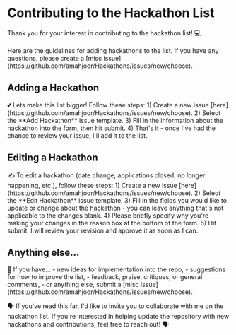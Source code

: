 <h1>Contributing to the Hackathon List</h1>
Thank you for your interest in contributing to the hackathon list! 💻
<br><br>
Here are the guidelines for adding hackathons to the list. If you have any questions, please create a [misc issue](https://github.com/amahjoor/Hackathons/issues/new/choose).

<h2>Adding a Hackathon</h2> 💕
Lets make this list bigger! Follow these steps:
1) Create a new issue [here](https://github.com/amahjoor/Hackathons/issues/new/choose).
2) Select the **Add Hackathon** issue template.
3) Fill in the information about the hackathon into the form, then hit submit.
4) That's it - once I've had the chance to review your issue, I'll add it to the list.

<h2>Editing a Hackathon</h2> ✍️
To edit a hackathon (date change, applications closed, no longer happening, etc.), follow these steps:
1) Create a new issue [here](https://github.com/amahjoor/Hackathons/issues/new/choose).
2) Select the **Edit Hackathon** issue template.
3) Fill in the fields you would like to update or change about the hackathon - you can leave anything that's not applicable to the changes blank.
4) Please briefly specify why you're making your changes in the reason box at the bottom of the form.
5) Hit submit. I will review your revision and approve it as soon as I can.

<h2>Anything else...</h2> 👀
If you have...
- new ideas for implementation into the repo,
- suggestions for how to improve the list,
- feedback, praise, critiques, or general comments,
- or anything else,
submit a [misc issue](https://github.com/amahjoor/Hackathons/issues/new/choose).

🗣️ If you've read this far, I'd like to invite you to collaborate with me on the hackathon list. If you're interested in helping update the repository with new hackathons and contributions, feel free to reach out! 🗣️
